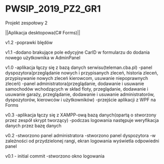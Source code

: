 # PWSIP_2019_PZ2_GR1
Projekt zespołowy 2

||Aplikacja desktopowa(C# Forms)||

v1.2
-poprawki blędów

v1.1
-dodano brakujące pole edycyjne CarID w formularzu do dodania nowego użytkownika w AdminPanel

v1.0
-aplikacja łączy się z bazą danych serwisu(teleman.cba.pl)
-panel dyspozytora(przeglądanie nowych i przypisanych zleceń, historia zleceń, przypisywanie nowych zleceń kierowcom, usuwanie niepoprawnych zleceń)
-panel administratora(przeglądanie, dodawanie i usuwanie samochodów wchodzących w skład floty, przeglądanie, dodawanie i usuwanie garaży, przeglądanie, dodawanie i usuwanie administratorów, dyspozytorów, kierowców i użytkowników)
-przejście aplikacji z WPF na Forms

v0.3
-aplikacja łączy się z XAMPP-ową bazą danych(opartą o stworzony przez zespół skrypt tworzący)
-podczas logowania następuje weryfikacja danych przez bazę danych

v0.2
-stworzono panel administratora
-stworzono panel dyspozytora
-w zależności od przydzielonej rangi, ekran logowania wyświetla odpowiedni panel

v0.1 - initial commit
-stworzono okno logowania
